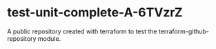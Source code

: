 # test-unit-complete-A-6TVzrZ
A public repository created with terraform to test the terraform-github-repository module.
